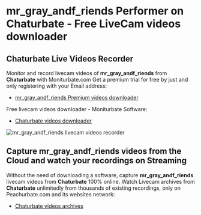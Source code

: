# mr_gray_andf_riends Performer on Chaturbate - Free LiveCam videos downloader

## Chaturbate Live Videos Recorder

Monitor and record livecam videos of **mr_gray_andf_riends** from **Chaturbate** with Moniturbate.com
Get a premium trial for free by just and only registering with your Email address:
* [mr_gray_andf_riends Premium videos downloader](https://moniturbate.com/request-demo-licence-key.html)

Free livecam videos downloader - Moniturbate Software:
* [Chaturbate videos downloader](https://moniturbate.com/moniturbate-download-software.html)

![mr_gray_andf_riends livecam videos recorder](https://peachurnet.com/templates/moniturbate-software.png)


## Capture mr_gray_andf_riends videos from the Cloud and watch your recordings on Streaming

Without the need of downloading a software, capture **mr_gray_andf_riends** livecam videos from **Chaturbate** 100% online.
Watch Livecam archives from **Chaturbate** unlimitedly from thousands of existing recordings, only on Peachurbate.com and its websites network:
* [Chaturbate videos archives](https://peachurnet.com/)
